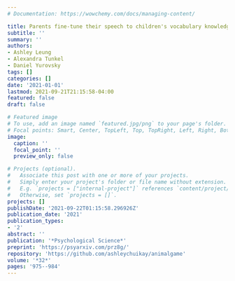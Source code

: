```yaml
---
# Documentation: https://wowchemy.com/docs/managing-content/

title: Parents fine-tune their speech to children's vocabulary knowledge
subtitle: ''
summary: ''
authors:
- Ashley Leung
- Alexandra Tunkel
- Daniel Yurovsky
tags: []
categories: []
date: '2021-01-01'
lastmod: 2021-09-21T21:15:58-04:00
featured: false
draft: false

# Featured image
# To use, add an image named `featured.jpg/png` to your page's folder.
# Focal points: Smart, Center, TopLeft, Top, TopRight, Left, Right, BottomLeft, Bottom, BottomRight.
image:
  caption: ''
  focal_point: ''
  preview_only: false

# Projects (optional).
#   Associate this post with one or more of your projects.
#   Simply enter your project's folder or file name without extension.
#   E.g. `projects = ["internal-project"]` references `content/project/deep-learning/index.md`.
#   Otherwise, set `projects = []`.
projects: []
publishDate: '2021-09-22T01:15:58.296926Z'
publication_date: '2021'
publication_types:
- '2'
abstract: ''
publication: '*Psychological Science*'
preprint: 'https://psyarxiv.com/prz8g/'
repository: 'https://github.com/ashleychuikay/animalgame'
volume: '*32*'
pages: '975--984'
---
```


